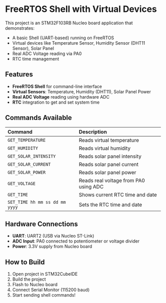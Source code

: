 # FreeRTOS Shell with Virtual Devices

This project is an STM32F103RB Nucleo board application that demonstrates:
- A basic Shell (UART-based) running on FreeRTOS
- Virtual devices like Temperature Sensor, Humidity Sensor (DHT11 Sensor), Solar Panel
- Real ADC Voltage reading via PA0
- RTC time management

## Features

- **FreeRTOS Shell** for command-line interface
- **Virtual Sensors**: Temperature, Humidity (DHT11), Solar Panel Power
- **Real ADC Voltage** reading using hardware ADC
- **RTC** integration to get and set system time

## Commands Available

| Command | Description |
|:---|:---|
| `GET_TEMPERATURE` | Reads virtual temperature |
| `GET_HUMIDITY` | Reads virtual humidity |
| `GET_SOLAR_INTENSITY` | Reads solar panel intensity |
| `GET_SOLAR_CURRENT` | Reads solar panel current |
| `GET_SOLAR_POWER` | Reads solar panel power |
| `GET_VOLTAGE` | Reads real voltage from PA0 using ADC |
| `GET_TIME` | Shows current RTC time and date |
| `SET_TIME hh mm ss dd mm yyyy` | Sets the RTC time and date |

## Hardware Connections

- **UART**: UART2 (USB via Nucleo ST-Link)
- **ADC Input**: PA0 connected to potentiometer or voltage divider
- **Power**: 3.3V supply from Nucleo board

## How to Build

1. Open project in STM32CubeIDE
2. Build the project
3. Flash to Nucleo board
4. Connect Serial Monitor (115200 baud)
5. Start sending shell commands!


